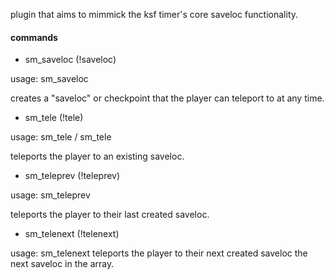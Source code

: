 plugin that aims to mimmick the ksf timer's core saveloc functionality.

#### commands 

- sm_saveloc (!saveloc)

usage: sm_saveloc

creates a "saveloc" or checkpoint that the player can teleport to at any time.

- sm_tele (!tele)

usage: sm_tele / sm_tele <number>

teleports the player to an existing saveloc.

- sm_teleprev (!teleprev)

usage: sm_teleprev

teleports the player to their last created saveloc.

- sm_telenext (!telenext)

usage: sm_telenext 
teleports the player to their next created saveloc the next saveloc in the array.